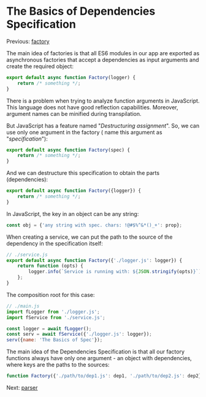 # The Basics of Dependencies Specification

Previous:  [factory](../factory/README.md)

The main idea of factories is that all ES6 modules in our app are exported as asynchronous factories that accept a
dependencies as input arguments and create the required object:

```javascript
export default async function Factory(logger) {
    return /* something */;
}
```

There is a problem when trying to analyze function arguments in JavaScript. This language does not have good reflection
capabilities. Moreover, argument names can be minified during transpilation.

But JavaScript has a feature named "_Destructuring assignment_". So, we can use only one argument in the factory (
name this argument as "_specification_"):

```javascript
export default async function Factory(spec) {
    return /* something */;
}
```

And we can destructure this specification to obtain the parts (dependencies):

```javascript
export default async function Factory({logger}) {
    return /* something */;
}
```

In JavaScript, the key in an object can be any string:

```javascript
const obj = {'any string with spec. chars: !@#$%^&*()_+': prop};
```

When creating a service, we can put the path to the source of the dependency in the specification itself:

```javascript
// ./service.js
export default async function Factory({'./logger.js': logger}) {
    return function (opts) {
        logger.info(`Service is running with: ${JSON.stringify(opts)}`);
    };
}
```

The composition root for this case:

```javascript
// ./main.js
import fLogger from './logger.js';
import fService from './service.js';

const logger = await fLogger();
const serv = await fService({'./logger.js': logger});
serv({name: 'The Basics of Spec'});
```

The main idea of the Dependencies Specification is that all our factory functions always have only one argument -
an object with dependencies, where keys are the paths to the sources:

```javascript
function Factory({'./path/to/dep1.js': dep1, './path/to/dep2.js': dep2}) { }
```

Next: [parser](../parser/README.md)